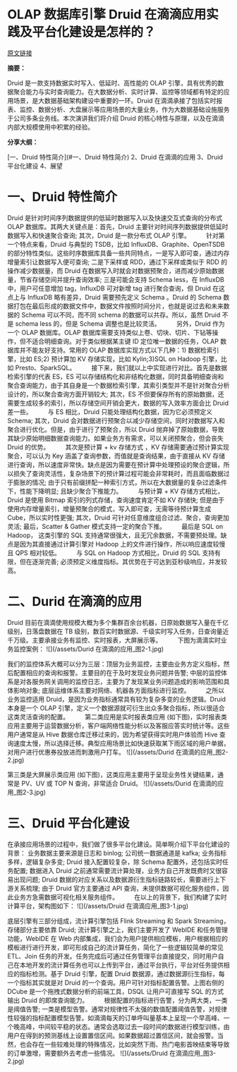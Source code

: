 # OLAP 数据库引擎 Druid 在滴滴应用实践及平台化建设是怎样的？

[原文链接](https://mp.weixin.qq.com/s/ByDu4XPy-xbdtefgI6w5dQ)

**摘要：**

Druid 是一款支持数据实时写入、低延时、高性能的 OLAP 引擎，具有优秀的数据聚合能力与实时查询能力。在大数据分析、实时计算、监控等领域都有特定的应用场景，是大数据基础架构建设中重要的一环。Druid 在滴滴承接了包括实时报表、监控、数据分析、大盘展示等应用场景的大量业务，作为大数据基础设施服务于公司多条业务线。本次演讲我们将介绍 Druid 的核心特性与原理，以及在滴滴内部大规模使用中积累的经验。

**分享大纲：**

[一、Druid 特性简介](#一、Druid 特性简介)
2、Druid 在滴滴的应用
3、Druid 平台化建设
4、展望

# 一、Druid 特性简介

Druid 是针对时间序列数据提供的低延时数据写入以及快速交互式查询的分布式 OLAP 数据库。其两大关键点是：首先，Druid 主要针对时间序列数据提供低延时数据写入和快速聚合查询; 其次，Druid 是一款分布式 OLAP 引擎。
　　
针对第一个特点来看，Druid 与典型的 TSDB，比如 InfluxDB、Graphite、OpenTSDB 的部分特性类似。这些时序数据库具备一些共同特点，一是写入即可查，通过内存增量索引让数据写入便可查询; 二是下采样或 RDD，通过下采样或类似于 RDD 的操作减少数据量，而 Druid 在数据写入时就会对数据预聚合，进而减少原始数据量，节省存储空间并提升查询效率; 三是可能会支持 Schema less，在 InfluxDB 中，用户可任意增加 tag，InfluxDB 可对新增 tag 进行聚合查询，但 Druid 在这点上与 InfluxDB 略有差异，Druid 需要预先定义 Schema 。Druid 的 Schema 数据打包在最后形成的数据文件中，数据文件按照时间分片，也就是说过去和未来数据的 Schema 可以不同，而不同 schema 的数据可以共存。所以，虽然 Druid 不是 schema less 的，但是 Schema 调整也是比较灵活。
　　
另外，Druid 作为一个 OLAP 数据库。OLAP 数据库需要支持类似上卷、切块、切片、下钻等操作，但不适合明细查询。对于类似根据某主键 ID 定位唯一数据的任务，OLAP 数据库并不能友好支持。常用的 OLAP 数据库实现方式以下几种：1) 数据检索引擎，比如 ES;2) 预计算加 KV 存储实现，比如 Kylin;3)SQL on Hadoop 引擎，比如 Presto、SparkSQL。
　　
接下来，我们就以上中实现进行对比。首先是数据检索引擎的代表 ES，ES 可以存储结构化和非结构化数据，同时具备明细查询和聚合查询能力，由于其自身是一个数据检索引擎，其索引类型并不是针对聚合分析设计的，所以聚合查询方面开销较大; 其次，ES 不但要保存所有的原始数据，还需要生成较多的索引，所以存储空间开销会更大，数据的写入效率方面会比 Druid 差一些。
　　
与 ES 相比，Druid 只能处理结构化数据，因为它必须预定义 Schema; 其次，Druid 会对数据进行预聚合以减少存储空间，同时对数据写入和聚合进行优化。但是，由于进行了预聚合，所以 Druid 抛弃掉了原始数据，导致其缺少原始明细数据查询能力。如果业务方有需求，可以关闭预聚合，但会丧失 Druid 的优势。
　　
其次是预计算 + kv 存储方式 ，KV 存储需要通过预计算实现聚合，可以认为 Key 涵盖了查询参数，而值就是查询结果，由于直接从 KV 存储进行查询，所以速度非常快。缺点是因为需要在预计算中处理预设的聚合逻辑，所以损失了查询灵活性，复杂场景下的预计算过程可能会非常耗时，而且面临数据过于膨胀的情况; 由于只有前缀拼配一种索引方式，所以在大数据量的复杂过滤条件下，性能下降明显; 且缺少聚合下推能力。
　　
与预计算 + KV 存储方式相比，Druid 是使用 Bitmap 索引的列式存储，查询速度肯定不如 KV 存储快; 但是由于使用内存增量索引，增量预聚合的模式，写入即可查，无需等待预计算生成 Cube，所以实时性更强; 其次，Druid 可针对任意维度组合过滤、聚合，查询更加灵活; 最后，Scatter & Gather 模式支持一定的聚合下推。
　　
最后是 SQL on Hadoop， 这类引擎的 SQL 支持通常很强大，且无冗余数据，不需要预处理。缺点是因为其直接通过计算引擎对 Hadoop 上的文件进行操作，所以响应速度较慢且 QPS 相对较低。
　　
与 SQL on Hadoop 方式相比，Druid 的 SQL 支持有限，但在逐渐完善; 必须预定义维度指标。其优势在于可达到亚秒级响应，并发较高。

# 二、Durid 在滴滴的应用
Druid 目前在滴滴使用规模大概为多个集群百余台机器，日原始数据写入量在千亿级别，日落盘数据在 TB 级别，数百实时数据源、千级实时写入任务，日查询量近千万级。主要承接业务有监控、实时报表，大屏展示等。
　　
下图为滴滴实时业务监控案例：
![](/assets/Durid 在滴滴的应用_图2-1.jpg)

我们的监控体系大概可以分为三层：顶层为业务监控，主要由业务方定义指标，然后配置相应的查询和报警。主要目的在于及时发现业务问题并告警; 中层的监控体系是对各服务网关调用的监控日志，主要为了发现某业务问题造成的影响范围和具体影响对象; 底层运维体系主要对网络、机器各方面指标进行监控。
　　
之所以业务监控适用 Druid，是因为业务指标通常具有较为复杂多变的业务逻辑。Druid 本身是一个 OLAP 引擎，定义一个数据源就可衍生出众多聚合指标，所以很适合这类灵活查询的配置。
　　
第二类应用是实时报表类应用 (如下图)，实时报表类应用主要用于运营数据分析，客户端网络性能分析以及客服应答实时统计等。这些用户通常是从 Hive 数据仓库迁移过来的，因为希望获得实时用户体验而 Hive 查询速度太慢，所以选择迁移。典型应用场景比如快速获取某下雨区域的用户单据，对用户进行优惠券投放进而刺激用户打车。
![](/assets/Durid 在滴滴的应用_图2-2.jpg)

第三类是大屏展示类应用 (如下图)，这类应用主要用于呈现业务性关键结果，通常是 PV、UV 或 TOP N 查询，非常适合 Druid。
![](/assets/Durid 在滴滴的应用_图2-3.jpg)

# 三、Druid 平台化建设

在承接应用场景的过程中，我们做了很多平台化建设。简单啊介绍下平台化建设的背景： 业务数据主要来源是日志和 binlog; 公司统一数据通道是 kafka; 业务指标多样，逻辑复杂多变; Druid 接入配置较复杂，除 Schema 配置外，还包括实时任务配置; 数据进入 Druid 之前通常需要流计算处理，业务方自己开发既费时又很容易出现问题; Druid 数据的对应关系以及数据源衍生指标链路较长，需要进行上下游关系梳理; 由于 Druid 官方主要通过 API 查询，未提供数据可视化服务组件，因此业务方急需数据可视化相关服务组件。
　　
在以上的背景下，我们构建了实时计算平台，架构图如下：
![](/assets/Druid 在滴滴应用_图3-1.jpg)

底层引擎有三部分组成，流计算引擎包括 Flink Streaming 和 Spark Streaming，存储部分主要依靠 Druid; 流计算引擎之上，我们主要开发了 WebIDE 和任务管理功能，WebIDE 在 Web 内部集成，我们会为用户提供相应模板，用户根据相应的模板进行进行开发，即可形成自己的流计算任务，简化了一些逻辑较简单的常见 ETL、Join 任务的开发。任务完成后可通过任务管理平台直接提交，同时用户自己在本地开发的流计算任务也可以上传到平台，通过平台执行，平台对任务提供相应的指标检测。基于 Druid 引擎，配置 Druid 数据源，通过数据源衍生指标，每一个指标其实就是对 Druid 的一个查询。用户可针对指标配置告警。上图右侧的 DCube 是一个拖拽式数据分析的前端工具，DSQL 让用户可直接写 SQL 的方式输出 Druid 的即席查询能力。
　　
根据配置的指标进行告警，分为两大类，一类是阈值告警; 一类是模型告警。通常对规律性不太强的数值配置阈值告警，对规律性较强的指标配置模型告警。如滴滴每天的订单呼叫量基本上呈现一个早高峰、一个晚高峰，中间较平稳的状态。通常会选取过去一段时间的数据进行模型训练，由用户在得到的预测基线上设置置信区间。如果数据超过置信区间，就会报警。当然，也会存在一些较难处理的特殊情况，比如突然下雨、热门电影首映结束等导致的订单激增，需要额外去考虑一些情况。
![](/assets/Druid 在滴滴应用_图3-2.jpg)

